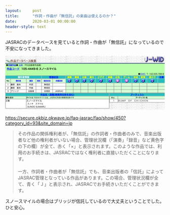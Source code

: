 ```yaml
---
layout:     post
title:      "作詞・作曲が「無信託」の楽曲は使えるのか？"
date:       2020-03-01 00:00:00
header-style: text
---
```

JASRACのデータベースを見ていると作詞・作曲が「無信託」になっているので不安になってきました。

![](/img/in-post/20200301201852.png)

<https://secure.okbiz.okwave.jp/faq-jasrac/faq/show/450?category_id=93&site_domain=jp>

> その作品の関係権利者が、「無信託」の作詞者・作曲者のみで、音楽出版者など他の権利者がいない場合、管理状況欄（「演奏」「録音」など黄色字の下の欄）が全て、赤く「×」と表示されます。このような作品では、利用のお手続きは、JASRACではなく権利者に直接いただくことになります。
> 　  
> 　  
> 一方、作詞者・作曲者が「無信託」でも、音楽出版者の「信託」によってJASRAC管理となっている作品があります。この場合、管理状況欄が全て、青く「Ｊ」と表示され、JASRACでお手続きいただくことができます。
 
スノースマイルの場合はブリッジが信託しているので大丈夫ということでした。ひと安心。
